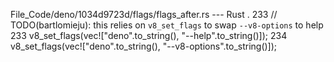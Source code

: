File_Code/deno/1034d9723d/flags/flags_after.rs --- Rust
  .                                                                                                                                                          233     // TODO(bartlomieju): this relies on `v8_set_flags` to swap `--v8-options` to help
233     v8_set_flags(vec!["deno".to_string(), "--help".to_string()]);                                                                                        234     v8_set_flags(vec!["deno".to_string(), "--v8-options".to_string()]);

